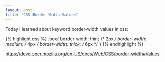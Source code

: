 ```yaml
---
layout: post
title: "CSS Border Width Values"
---
```


Today I learned about keyword border-width values in css:

{% highlight css %}
.box{
  border-width: thin; /* 2px */
  border-width: medium; /* 4px */
  border-width: thick; /* 6px */
}
{% endhighlight %}

<https://developer.mozilla.org/en-US/docs/Web/CSS/border-width#Values>